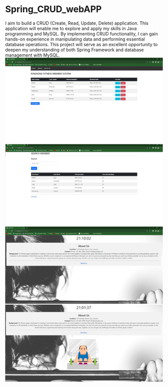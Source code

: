 # Spring_CRUD_webAPP
  I aim to build a CRUD (Create, Read, Update, Delete) application. This application will enable me to explore and apply my skills in Java programming and MySQL. By implementing CRUD functionality, I can gain hands-on experience in manipulating data and performing essential database operations. 
  This project will serve as an excellent opportunity to deepen my understanding of both Spring Framework and database management with MySQL.
  ![Image Description](1.JPG)
    ![Image Description](2.JPG)
      ![Image Description](3.JPG)
        ![Image Description](4.JPG)
       
  

